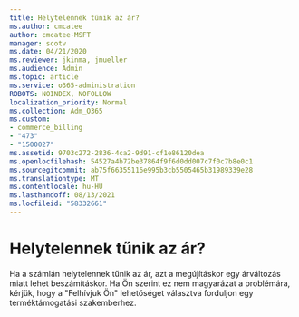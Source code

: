 ```yaml
---
title: Helytelennek tűnik az ár?
ms.author: cmcatee
author: cmcatee-MSFT
manager: scotv
ms.date: 04/21/2020
ms.reviewer: jkinma, jmueller
ms.audience: Admin
ms.topic: article
ms.service: o365-administration
ROBOTS: NOINDEX, NOFOLLOW
localization_priority: Normal
ms.collection: Adm_O365
ms.custom:
- commerce_billing
- "473"
- "1500027"
ms.assetid: 9703c272-2836-4ca2-9d91-cf1e86120dea
ms.openlocfilehash: 54527a4b72be37864f9f6d0dd007c7f0c7b8e0c1
ms.sourcegitcommit: ab75f66355116e995b3cb5505465b31989339e28
ms.translationtype: MT
ms.contentlocale: hu-HU
ms.lasthandoff: 08/13/2021
ms.locfileid: "58332661"
---
```

# <a name="price-doesnt-look-correct"></a>Helytelennek tűnik az ár?

Ha a számlán helytelennek tűnik az ár, azt a megújításkor egy árváltozás miatt lehet beszámításkor. Ha Ön szerint ez nem magyarázat a problémára, kérjük, hogy a "Felhívjuk Ön" lehetőséget választva forduljon egy terméktámogatási szakemberhez.